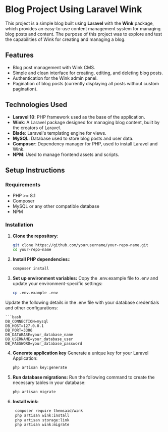 # Blog Project Using Laravel Wink

This project is a simple blog built using **Laravel** with the **Wink** package, which provides an easy-to-use content management system for managing blog posts and content. The purpose of this project was to explore and test the capabilities of Wink for creating and managing a blog.

## Features

- Blog post management with Wink CMS.
- Simple and clean interface for creating, editing, and deleting blog posts.
- Authentication for the Wink admin panel.
- Pagination of blog posts (currently displaying all posts without custom pagination).

## Technologies Used

- **Laravel 10**: PHP framework used as the base of the application.
- **Wink**: A Laravel package designed for managing blog content, built by the creators of Laravel.
- **Blade**: Laravel's templating engine for views.
- **MySQL**: Database used to store blog posts and user data.
- **Composer**: Dependency manager for PHP, used to install Laravel and Wink.
- **NPM**: Used to manage frontend assets and scripts.

## Setup Instructions

### Requirements

- PHP >= 8.1
- Composer
- MySQL or any other compatible database
- NPM

### Installation

1. **Clone the repository**:

   ```bash
   git clone https://github.com/yourusername/your-repo-name.git
   cd your-repo-name

2. **Install PHP dependencies:**:
   ```bash
   composer install

3. **Set up environment variables:**
Copy the .env.example file to .env and update your environment-specific settings:
   ```bash
   cp .env.example .env

Update the following details in the .env file with your database credentials and other configurations:

    ```bash
    DB_CONNECTION=mysql
    DB_HOST=127.0.0.1
    DB_PORT=3306
    DB_DATABASE=your_database_name
    DB_USERNAME=your_database_user
    DB_PASSWORD=your_database_password

4. **Generate application key**
Generate a unique key for your Laravel Application:
    ```bash
    php artisan key:generate

5. **Run database migrations:**
Run the following command to create the necessary tables in your database:
    ```bash
    php artisan migrate

6. **Install wink:**
   ```bash
    composer require themsaid/wink
    php artisan wink:install
    php artisan storage:link
    php artisan wink:migrate
   


   
   


